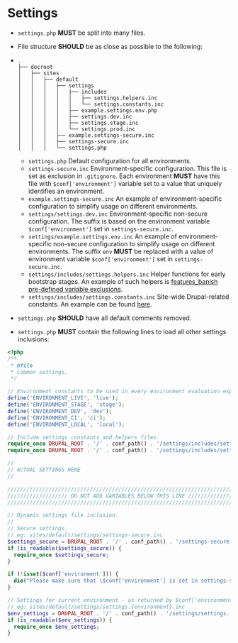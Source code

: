 # Settings

* `settings.php` **MUST** be split into many files.
* File structure **SHOULD** be as close as possible to the following:
* ```text
  .
  ├── docroot
  │   ├── sites
  │   │   ├── default
  │   │   │   ├── settings
  │   │   │   │   ├── includes
  │   │   │   │   │   ├── settings.helpers.inc
  │   │   │   │   │   └── settings.constants.inc
  │   │   │   │   ├── example.settings.env.php
  │   │   │   │   ├── settings.dev.inc
  │   │   │   │   ├── settings.stage.inc
  │   │   │   │   └── settings.prod.inc
  │   │   │   ├── example.settings-secure.inc
  │   │   │   ├── settings-secure.inc
  │   │   │   └── settings.php
  ```

  * `settings.php` Default configuration for all environments.
  * `settings-secure.inc` Environment-specific configuration. This file is set as exclusion in `.gitignore`. Each environment **MUST** have this file with `$conf['environment']` variable set to a value that uniquely identifies an environment.
  * `example.settings-secure.inc` An example of environment-specific configuration to simplify usage on different environments.
  * `settings/settings.dev.inc` Environment-specific non-secure configuration. The suffix is based on the environment variable `$conf['environment']` set in `settings-secure.inc`.
  * `settings/example.settings.env.inc` An example of environment-specific non-secure configuration to simplify usage on different environments. The suffix `env` **MUST** be replaced with a value of environment variable `$conf['environment']` set in `settings-secure.inc`.
  * `settings/includes/settings.helpers.inc` Helper functions for early bootstrap stages. An example of such helpers is [features\_banish pre-defined variable exclusions](https://gist.github.com/alexdesignworks/1251560643808e456465).
  * `settings/includes/settings.constants.inc` Site-wide Drupal-related constants. An example can be found [here](https://gist.github.com/alexdesignworks/fb676bf08870db0a9906).
* `settings.php` **SHOULD** have all default comments removed.
* `settings.php` **MUST** contain the following lines to load all other settings inclusions:

```php
<?php
/**
 * @file
 * Common settings.
 */

// Environment constants to be used in every environment evaluation expression.
define('ENVIRONMENT_LIVE', 'live');
define('ENVIRONMENT_STAGE', 'stage');
define('ENVIRONMENT_DEV', 'dev');
define('ENVIRONMENT_CI', 'ci');
define('ENVIRONMENT_LOCAL', 'local');

// Include settings constants and helpers files.
require_once DRUPAL_ROOT . '/' . conf_path() . '/settings/includes/settings.constants.inc';
require_once DRUPAL_ROOT . '/' . conf_path() . '/settings/includes/settings.helpers.inc';

//
// ACTUAL SETTINGS HERE
//

////////////////////////////////////////////////////////////////////////////////
/////////////////// DO NOT ADD VARIABLES BELOW THIS LINE ///////////////////////
////////////////////////////////////////////////////////////////////////////////

// Dynamic settings file inclusion.
//
// Secure settings.
// eg: sites/default/settings/settings-secure.inc
$settings_secure = DRUPAL_ROOT . '/' . conf_path() . '/settings-secure' . '.inc';
if (is_readable($settings_secure)) {
  require_once $settings_secure;
}

if (!isset($conf['environment'])) {
  die("Please make sure that \$conf['environment'] is set in settings-secure.inc");
}

// Settings for current environment - as returned by $conf['environment'].
// eg: sites/default/settings/settings.{environment}.inc
$env_settings = DRUPAL_ROOT . '/' . conf_path() . '/settings/settings.' . $conf['environment'] . '.inc';
if (is_readable($env_settings)) {
  require_once $env_settings;
}
```

